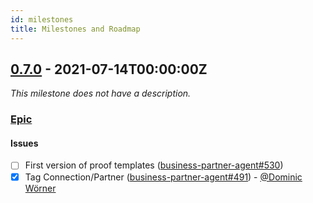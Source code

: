 ```yaml
---
id: milestones
title: Milestones and Roadmap
---
```


## [0.7.0](https://github.com/hyperledger-labs/business-partner-agent/milestone/6) - 2021-07-14T00:00:00Z

_This milestone does not have a description._

### [Epic](https://github.com/hyperledger-labs/business-partner-agent/labels/epic)

#### Issues

- [ ] First version of proof templates
      ([business-partner-agent#530](https://github.com/hyperledger-labs/business-partner-agent/issues/530))
- [x] Tag Connection/Partner
      ([business-partner-agent#491](https://github.com/hyperledger-labs/business-partner-agent/issues/491)) -
      [@Dominic Wörner](https://github.com/domwoe)
